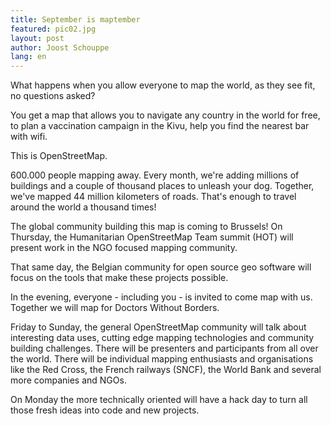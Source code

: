 ```yaml
---
title: September is maptember
featured: pic02.jpg
layout: post
author: Joost Schouppe
lang: en
---
```


What happens when you allow everyone to map the world, as they see fit, no questions asked?

You get a map that allows you to navigate any country in the world for free, to plan a vaccination campaign in the Kivu, help you find the nearest bar with wifi.

This is OpenStreetMap. 

600.000 people mapping away. Every month, we're adding millions of buildings and a couple of thousand places to unleash your dog. Together, we've mapped 44 million kilometers of roads. That's enough to travel around the world a thousand times!

The global community building this map is coming to Brussels! On Thursday, the Humanitarian OpenStreetMap Team summit (HOT) will present work in the NGO focused mapping community.

That same day, the Belgian community for open source geo software will focus on the tools that make these projects possible.

In the evening, everyone - including you - is invited to come map with us. Together we will map for Doctors Without Borders.

Friday to Sunday, the general OpenStreetMap community will talk about interesting data uses,  cutting edge mapping technologies and community building challenges. There will be presenters and participants from all over the world. There will be individual mapping enthusiasts and organisations like the Red Cross, the French railways (SNCF), the World Bank and several more companies and NGOs.

On Monday the more technically oriented will have a hack day to turn all those fresh ideas into code and new projects.
